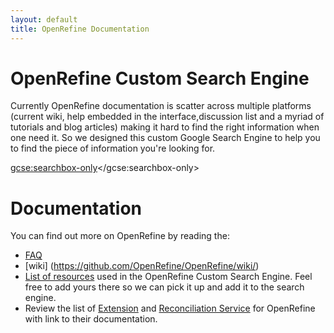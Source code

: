 ```yaml
---
layout: default
title: OpenRefine Documentation
---
```


# OpenRefine Custom Search Engine

Currently OpenRefine documentation is scatter across multiple platforms (current wiki, help embedded in the interface,discussion list and a myriad of tutorials and blog articles) making it hard to find the right information when one need it. So we designed this custom Google Search Engine to help you to find the piece of information you're looking for.

<gcse:searchbox-only></gcse:searchbox-only>

# Documentation
You can find out more on OpenRefine by reading the:
* [FAQ](https://github.com/OpenRefine/OpenRefine/wiki/FAQ)
* [wiki] (https://github.com/OpenRefine/OpenRefine/wiki/)
* [List of resources](https://github.com/OpenRefine/OpenRefine/wiki/External-Resources) used in the OpenRefine Custom Search Engine. Feel free to add yours there so we can pick it up and add it to the search engine. 
* Review the list of [Extension](https://github.com/OpenRefine/OpenRefine/wiki/Extensions) and [Reconciliation Service](https://github.com/OpenRefine/OpenRefine/wiki/Reconcilable-Data-Sources) for OpenRefine with link to their documentation. 